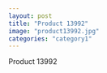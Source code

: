 ```yaml
---
layout: post
title: "Product 13992"
image: "product13992.jpg"
categories: "category1"
---
```

Product 13992
